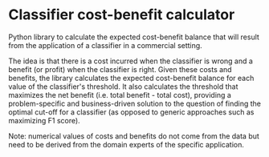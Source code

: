 # Classifier cost-benefit calculator
Python library to calculate the expected cost-benefit balance that will result from the application of a classifier in a commercial setting. 

The idea is that there is a cost incurred when the classifier is wrong and a benefit (or profit) when the classifier is right. Given these costs and benefits, the library calculates the expected cost-benefit balance for each value of the classifier's threshold. It also calculates the threshold that maximizes the net benefit (i.e. total benefit - total cost), providing a problem-specific and business-driven solution to the question of finding the optimal cut-off for a classifier (as opposed to generic approaches such as maximizing F1 score).

Note: numerical values of costs and benefits do not come from the data but need to be derived from the domain experts of the specific application. 
